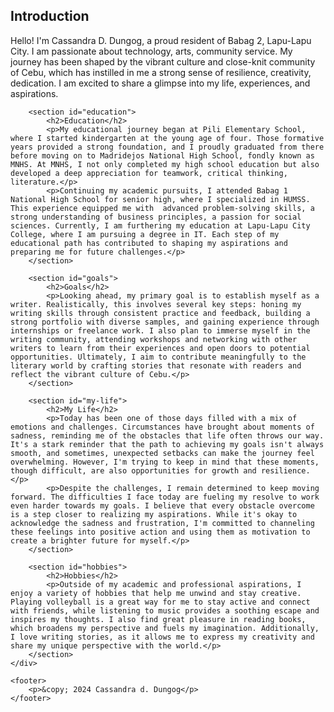 <!DOCTYPE html>
<html lang="en">
<head>
    <meta charset="UTF-8">
    <meta name="viewport" content="width=device-width, initial-scale=1.0">
    <title>My Autobiography</title>
    <link rel="stylesheet" href="styles.css">
</head>

<body>
    <div class="container">
        <section id="introduction">
            <h1>Introduction</h1>
            <p>Hello! I'm Cassandra D. Dungog, a proud resident of Babag 2, Lapu-Lapu City. I am passionate about technology, arts, community service. My journey has been shaped by the vibrant culture and close-knit community of Cebu, which has instilled in me a strong sense of resilience, creativity, dedication. I am excited to share a glimpse into my life, experiences, and aspirations.</p>
        </section>

        <section id="education">
            <h2>Education</h2>
            <p>My educational journey began at Pili Elementary School, where I started kindergarten at the young age of four. Those formative years provided a strong foundation, and I proudly graduated from there before moving on to Madridejos National High School, fondly known as MNHS. At MNHS, I not only completed my high school education but also developed a deep appreciation for teamwork, critical thinking, literature.</p>
            <p>Continuing my academic pursuits, I attended Babag 1 National High School for senior high, where I specialized in HUMSS. This experience equipped me with  advanced problem-solving skills, a strong understanding of business principles, a passion for social sciences. Currently, I am furthering my education at Lapu-Lapu City College, where I am pursuing a degree in IT. Each step of my educational path has contributed to shaping my aspirations and preparing me for future challenges.</p>
        </section>

        <section id="goals">
            <h2>Goals</h2>
            <p>Looking ahead, my primary goal is to establish myself as a writer. Realistically, this involves several key steps: honing my writing skills through consistent practice and feedback, building a strong portfolio with diverse samples, and gaining experience through internships or freelance work. I also plan to immerse myself in the writing community, attending workshops and networking with other writers to learn from their experiences and open doors to potential opportunities. Ultimately, I aim to contribute meaningfully to the literary world by crafting stories that resonate with readers and reflect the vibrant culture of Cebu.</p>
        </section>

        <section id="my-life">
            <h2>My Life</h2>
            <p>Today has been one of those days filled with a mix of emotions and challenges. Circumstances have brought about moments of sadness, reminding me of the obstacles that life often throws our way. It's a stark reminder that the path to achieving my goals isn't always smooth, and sometimes, unexpected setbacks can make the journey feel overwhelming. However, I'm trying to keep in mind that these moments, though difficult, are also opportunities for growth and resilience.</p>
            <p>Despite the challenges, I remain determined to keep moving forward. The difficulties I face today are fueling my resolve to work even harder towards my goals. I believe that every obstacle overcome is a step closer to realizing my aspirations. While it's okay to acknowledge the sadness and frustration, I'm committed to channeling these feelings into positive action and using them as motivation to create a brighter future for myself.</p>
        </section>

        <section id="hobbies">
            <h2>Hobbies</h2>
            <p>Outside of my academic and professional aspirations, I enjoy a variety of hobbies that help me unwind and stay creative. Playing volleyball is a great way for me to stay active and connect with friends, while listening to music provides a soothing escape and inspires my thoughts. I also find great pleasure in reading books, which broadens my perspective and fuels my imagination. Additionally, I love writing stories, as it allows me to express my creativity and share my unique perspective with the world.</p>
        </section>
    </div>

    <footer>
        <p>&copy; 2024 Cassandra d. Dungog</p>
    </footer>
</body>
</html>
